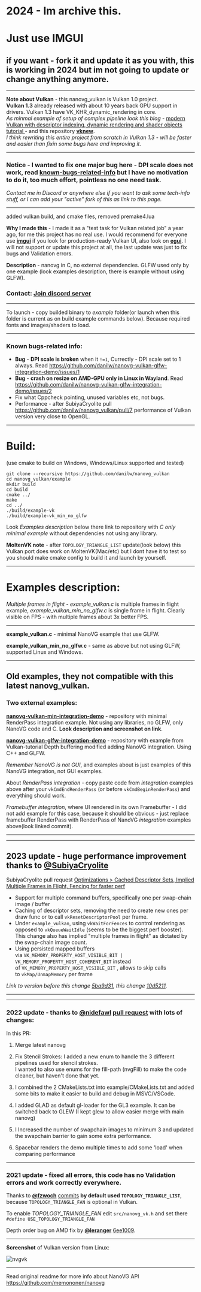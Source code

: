 # 2024 - Im archive this.

# Just use IMGUI

## if you want - fork it and update it as you with, this is working in 2024 but im not going to update or change anything anymore.

___

**Note about Vulkan** - this nanovg_vulkan is Vulkan 1.0 project.\
**Vulkan 1.3** already released with about 10 years back GPU support in drivers. Vulkan 1.3 have VK_KHR_dynamic_rendering in core.\
*As minmal example of setup of complex pipeline look this blog* - [modern Vulkan with descriptor indexing, dynamic rendering and shader objects tutorial ](https://amini-allight.org/post/vknew-modern-vulkan-with-descriptor-indexing-dynamic-rendering-and-shader-objects) - and this repository [**vknew**](https://gitlab.com/amini-allight/vknew).\
*I think rewriting this entire project from scratch in Vulkan 1.3 - will be faster and easier than fixin some bugs here and improving it.*

___

### Notice - I wanted to fix one major bug here - DPI scale does not work, read [known-bugs-related-info](https://github.com/danilw/nanovg_vulkan/tree/master?tab=readme-ov-file#known-bugs-related-info) but I have no motivation to do it, too much effort, pointless no one need task.

*Contact me in Discord or anywhere else if you want to ask some tech-info stuff, or I can add your "active" fork of this as link to this page.*

___

added vulkan build, and cmake files, removed premake4.lua

**Why I made this** - I made it as a "test task for Vulkan related job" a year ago, for me this project has no real use. I would recommend for everyone use [**imgui**](https://github.com/ocornut/imgui) if you look for production-ready Vulkan UI, also look on [**egui**](https://github.com/emilk/egui/). I will not support or update this project at all, the last update was just to fix bugs and Validation errors.

**Description** - nanovg in C, no external dependencies. GLFW used only by one example (look examples description, there is example without using GLFW).

### Contact: [**Join discord server**](https://discord.gg/JKyqWgt)
___

To launch - copy builded binary to *example* folder(or launch when this folder is current as on build example commands below). Because required fonts and images/shaders to load.
___



### Known bugs-related info:

- **Bug** - **DPI scale is broken** when it `!=1`, Currectly - DPI scale set to 1 always. Read https://github.com/danilw/nanovg-vulkan-glfw-integration-demo/issues/1
- **Bug** - **crash on resize on AMD-GPU only in Linux in Wayland**. Read https://github.com/danilw/nanovg-vulkan-glfw-integration-demo/issues/2
- Fix what Cppcheck pointing, unused variables etc, not bugs.
- Performance - after SubiyaCryolite pull https://github.com/danilw/nanovg_vulkan/pull/7 performance of Vulkan version very close to OpenGL.
___

# Build:
(use cmake to build on Windows, Windows/Linux supported and tested)

```
git clone --recursive https://github.com/danilw/nanovg_vulkan
cd nanovg_vulkan/example
mkdir build
cd build
cmake ../
make
cd ../
./build/example-vk
./build/example-vk_min_no_glfw
```

Look *Examples description* below there link to repository with *C only minimal example* without dependencies not using any library.

**MoltenVK note** - after `TOPOLOGY_TRIANGLE_LIST` update(look below) this Vulkan port does work on MoltenVK(Mac/etc) but I dont have it to test so you should make cmake config to build it and launch by yourself.
___

# Examples description:

*Multiple frames in flight* - *example_vulkan.c* is multiple frames in flight example, *example_vulkan_min_no_glfw.c* is single frame in flight. Clearly visible on FPS - with multiple frames about 3x better FPS.
___

**example_vulkan.c** - minimal NanoVG example that use GLFW.

**example_vulkan_min_no_glfw.c** - same as above but not using GLFW, supported Linux and Windows.

___

## Old examples, they not compatible with this latest nanovg_vulkan.

### Two external examples:

**[nanovg-vulkan-min-integration-demo](https://github.com/danilw/nanovg-vulkan-min-integration-demo)** - repository with minimal RenderPass integration example. Not using any libraries, no GLFW, only NanoVG code and C. **Look description and screenshot on link**.

**[nanovg-vulkan-glfw-integration-demo](https://github.com/danilw/nanovg-vulkan-glfw-integration-demo)** - repository with example from Vulkan-tutorial Depth buffering modified adding NanoVG integration. Using C++ and GLFW.

*Remember NanoVG is not GUI*, and examples about is just examples of this NanoVG integration, not GUI examples.

About *RenderPass integration* - copy paste code from *integration* examples above after your `vkCmdEndRenderPass` (or before `vkCmdBeginRenderPass`) and everything should work.

*Framebuffer integration*, where UI rendered in its own Framebuffer - I did not add example for this case, because it should be obvious - just replace framebuffer RenderPass with RenderPass of NanoVG *integration* examples above(look linked commit).

___

___
## 2023 update - huge performance improvement thanks to [**@SubiyaCryolite**](https://github.com/SubiyaCryolite) 

SubiyaCryolite pull request [Optimizations > Cached Descriptor Sets, Implied Multiple Frames in Flight, Fencing for faster perf](https://github.com/danilw/nanovg_vulkan/pull/7)

-   Support for multiple command buffers, specifically one per swap-chain image / buffer
-   Caching of descriptor sets, removing the need to create new ones per draw func or to call `vkResetDescriptorPool` per frame.
-   Under `example_vulkan`, using `vkWaitForFences` to control rendering as opposed to `vkQueueWaitIdle` (seems to be the biggest perf booster). This change also has implied "multiple frames in flight" as dictated by the swap-chain image count.
-   Using persisted mapped buffers via `VK_MEMORY_PROPERTY_HOST_VISIBLE_BIT | VK_MEMORY_PROPERTY_HOST_COHERENT_BIT` instead of `VK_MEMORY_PROPERTY_HOST_VISIBLE_BIT` , allows to skip calls to `vkMap/UnmapMemory` per frame

*Link to version before this change [5ba9d31](https://github.com/danilw/nanovg_vulkan/tree/5ba9d31165cebfb06abb9929ee9aa69a0abe86b1), this change [10d5211](https://github.com/danilw/nanovg_vulkan/commit/10d5211ac678f615a58462c270dff9eb7ffe4872).* 
___

<!---
___

### 2022 update 2 - few people ask me for more examples, so I added more examples.
-->
___



### 2022 update - thanks to [**@nidefawl**](https://github.com/nidefawl) [pull request](https://github.com/danilw/nanovg_vulkan/pull/5) with lots of changes:

In this PR:
1. Merge latest nanovg

2. Fix Stencil Strokes: 
I added a new enum to handle the 3 different pipelines used for stencil strokes.  
I wanted to also use enums for the fill-path (nvgFill) to make the code cleaner, but haven't done that yet.

3. I combined the 2 CMakeLists.txt into example/CMakeLists.txt and added some bits to make it easier to build and debug in MSVC/VSCode.

4. I added GLAD as default gl-loader for the GL3 example. It can be switched back to GLEW (I kept glew to allow easier merge with main nanovg)

5. I Increased the number of swapchain images to minimum 3 and updated the swapchain barrier to gain some extra performance.

6. Spacebar renders the demo multiple times to add some 'load' when comparing performance
___

### 2021 update - fixed all errors, this code has no Validation errors and work correctly everywhere.

Thanks to [**@fzwoch**](https://github.com/fzwoch) [commits](https://github.com/danilw/nanovg_vulkan/pull/1) **by default used `TOPOLOGY_TRIANGLE_LIST`**, because `TOPOLOGY_TRIANGLE_FAN` is optional in Vulkan. 

To enable *TOPOLOGY_TRIANGLE_FAN* edit `src/nanovg_vk.h` and set there `#define USE_TOPOLOGY_TRIANGLE_FAN`

Depth order bug on AMD fix by [**@leranger**](https://github.com/leranger) [6ee1009](https://github.com/danilw/nanovg_vulkan/commit/6ee100956134cab2aab67a6a8a7a5bda54c0f9ab).
___

**Screenshot** of Vulkan version from Linux:

![nvgvk](https://danilw.github.io/GLSL-howto/nvgvk.png)
___

Read original readme for more info about NanoVG API https://github.com/memononen/nanovg
